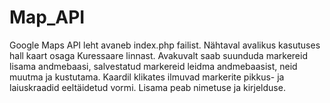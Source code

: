 # Map_API
Google Maps API leht avaneb index.php failist. Nähtaval avalikus kasutuses hall kaart osaga Kuressaare linnast.
Avakuvalt saab suunduda markereid lisama andmebaasi, salvestatud markereid leidma andmebaasist, neid muutma ja kustutama.
Kaardil klikates ilmuvad markerite pikkus- ja laiuskraadid eeltäidetud vormi. Lisama peab nimetuse ja kirjelduse.
